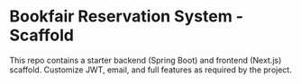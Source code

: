 # Bookfair Reservation System - Scaffold
This repo contains a starter backend (Spring Boot) and frontend (Next.js) scaffold.
Customize JWT, email, and full features as required by the project.
